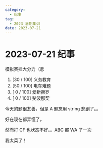 ```yaml
---
category:
  - 纪事
tag:
  - 2023 暑期集训
date: 2023-07-21
---
```


# 2023-07-21 纪事

模拟赛挂大分力（悲

<!-- more -->

1. [30 / 100] 义务教育
2. [50 / 100] 电车难题
3. [ 0 / 100] 爱新撅罗
4. [ 0 / 100] 斐波那契

今天的题很友善，但是 A 题忘用 string 悲剧了。。

好在现在都弄懂了。

然而打 CF 也状态不好。。ABC 都 WA 了一次

我太菜了！
